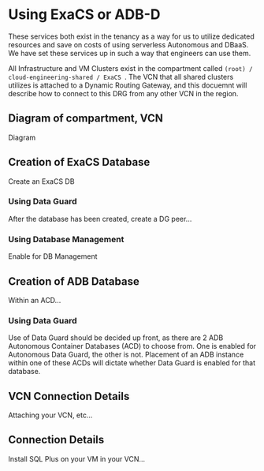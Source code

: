 # Using ExaCS or ADB-D
These services both exist in the tenancy as a way for us to utilize dedicated resources and save on costs of using serverless Autonomous and DBaaS.  We have set these services up in such a way that engineers can use them.

All Infrastructure and VM Clusters exist in the compartment called `(root) / cloud-engineering-shared / ExaCS `.  The VCN that all shared clusters utilizes is attached to a Dynamic Routing Gateway, and this docuemnt will describe how to connect to this DRG from any other VCN in the region.

## Diagram of compartment, VCN

Diagram

## Creation of ExaCS Database
Create an ExaCS DB

### Using Data Guard
After the database has been created, create a DG peer...

### Using Database Management
Enable for DB Management

## Creation of ADB Database
Within an ACD...

### Using Data Guard
Use of Data Guard should be decided up front, as there are 2 ADB Autonomous Container Databases (ACD) to choose from.  One is enabled for Autonomous Data Guard, the other is not.  Placement of an ADB instance within one of these ACDs will dictate whether Data Guard is enabled for that database.

## VCN Connection Details
Attaching your VCN, etc...

## Connection Details
Install SQL Plus on your VM in your VCN...
